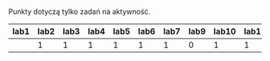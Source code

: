 Punkty dotyczą tylko zadań na aktywność.

| lab1 | lab2 | lab3 | lab4 | lab5 | lab6 | lab7 | lab9 | lab10 | lab11 |
|------|------|------|------|------|------|------|------|-------|-------|
|      |    1 |    1 |    1 |    1 |    1 |    1 |    0 |     1 |     1 |
